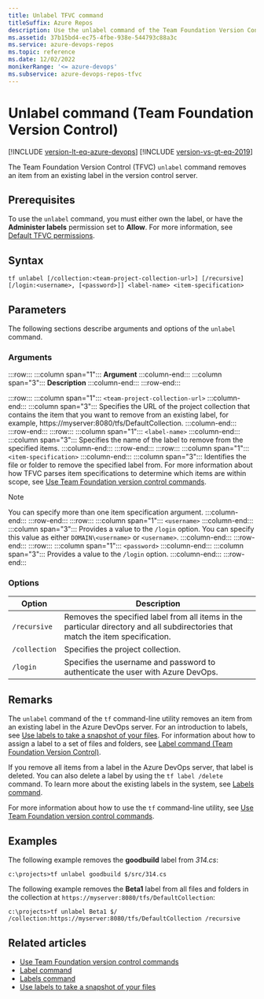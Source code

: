 ```yaml
---
title: Unlabel TFVC command
titleSuffix: Azure Repos
description: Use the unlabel command of the Team Foundation Version Control tf command-line utility to remove an item from an existing label.
ms.assetid: 37b15bd4-ec75-4fbe-938e-544793c88a3c
ms.service: azure-devops-repos
ms.topic: reference
ms.date: 12/02/2022
monikerRange: '<= azure-devops'
ms.subservice: azure-devops-repos-tfvc
---
```



# Unlabel command (Team Foundation Version Control)

[!INCLUDE [version-lt-eq-azure-devops](../../includes/version-lt-eq-azure-devops.md)]
[!INCLUDE [version-vs-gt-eq-2019](../../includes/version-vs-gt-eq-2019.md)]


The Team Foundation Version Control (TFVC) `unlabel` command removes an item from an existing label in the version control server.

## Prerequisites

To use the `unlabel` command, you must either own the label, or have the **Administer labels** permission set to **Allow**. For more information, see [Default TFVC permissions](../../organizations/security/default-tfvc-permissions.md).

## Syntax

```
tf unlabel [/collection:<team-project-collection-url>] [/recursive] [/login:<username>, [<password>]] <label-name> <item-specification>
```

## Parameters

The following sections describe arguments and options of the `unlabel` command.

### Arguments

:::row:::
   :::column span="1":::
   **Argument**
   :::column-end:::
   :::column span="3":::
   **Description**
   :::column-end:::
:::row-end:::

:::row:::
   :::column span="1":::
   `<team-project-collection-url>`
   :::column-end:::
   :::column span="3":::
   Specifies the URL of the project collection that contains the item that you want to remove from an existing label, for example, https://myserver:8080/tfs/DefaultCollection.
   :::column-end:::
:::row-end:::
:::row:::
   :::column span="1":::
   `<label-name>`
   :::column-end:::
   :::column span="3":::
   Specifies the name of the label to remove from the specified items.
   :::column-end:::
:::row-end:::
:::row:::
   :::column span="1":::
   `<item-specification>`
   :::column-end:::
   :::column span="3":::
   Identifies the file or folder to remove the specified label from. For more information about how TFVC parses item specifications to determine which items are within scope, see [Use Team Foundation version control commands](use-team-foundation-version-control-commands.md).

   > [!Note]  
   > You can specify more than one item specification argument.
   :::column-end:::
:::row-end:::
:::row:::
   :::column span="1":::
   `<username>`
   :::column-end:::
   :::column span="3":::
   Provides a value to the `/login` option. You can specify this value as either `DOMAIN\<username>` or `<username>`.
   :::column-end:::
:::row-end:::
:::row:::
   :::column span="1":::
   `<password>`
   :::column-end:::
   :::column span="3":::
   Provides a value to the `/login` option.
   :::column-end:::
:::row-end:::

### Options

| Option | Description |
|---|---|
| `/recursive` | Removes the specified label from all items in the particular directory and all subdirectories that match the item specification. |
| `/collection` | Specifies the project collection. |
| `/login` | Specifies the username and password to authenticate the user with Azure DevOps. |

## Remarks

The `unlabel` command of the `tf` command-line utility removes an item from an existing label in the Azure DevOps server. For an introduction to labels, see [Use labels to take a snapshot of your files](use-labels-take-snapshot-your-files.md). For information about how to assign a label to a set of files and folders, see [Label command (Team Foundation Version Control)](label-command-team-foundation-version-control.md).

If you remove all items from a label in the Azure DevOps server, that label is deleted. You can also delete a label by using the `tf label /delete` command. To learn more about the existing labels in the system, see [Labels command](labels-command.md).

For more information about how to use the `tf` command-line utility, see [Use Team Foundation version control commands](use-team-foundation-version-control-commands.md).

## Examples

The following example removes the **goodbuild** label from *314.cs*:

```
c:\projects>tf unlabel goodbuild $/src/314.cs
```

The following example removes the **Beta1** label from all files and folders in the collection at `https://myserver:8080/tfs/DefaultCollection`:

```
c:\projects>tf unlabel Beta1 $/ /collection:https://myserver:8080/tfs/DefaultCollection /recursive
```

## Related articles

- [Use Team Foundation version control commands](use-team-foundation-version-control-commands.md)
- [Label command](label-command-team-foundation-version-control.md)
- [Labels command](labels-command.md)
- [Use labels to take a snapshot of your files](use-labels-take-snapshot-your-files.md)
